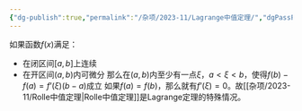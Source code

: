 ```yaml
---
{"dg-publish":true,"permalink":"/杂项/2023-11/Lagrange中值定理/","dgPassFrontmatter":true}
---
```


如果函数$f(x)$满足：
- 在闭区间$[a,b]$上连续
- 在开区间$(a,b)$内可微分
那么在$(a,b)$内至少有一点$\xi$，$a<\xi<b$，使得$f(b)-f(a)=f’(\xi)(b-a)$成立
如果$f(a)=f(b)$，那么就有$f’(\xi)=0$。故[[杂项/2023-11/Rolle中值定理\|Rolle中值定理]]是Lagrange定理的特殊情况。